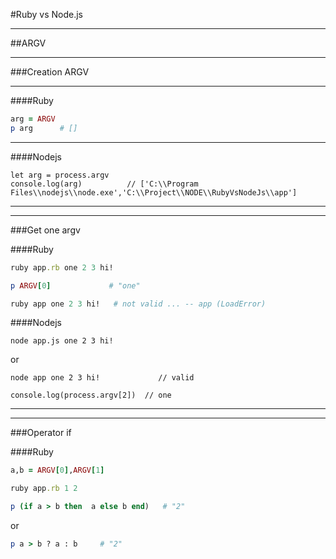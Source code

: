﻿#Ruby vs Node.js
____

##ARGV
____

###Creation ARGV
___

####Ruby

```ruby
arg = ARGV
p arg      # []
```
____

####Nodejs

```node                        
let arg = process.argv
console.log(arg)          // ['C:\\Program Files\\nodejs\\node.exe','C:\\Project\\NODE\\RubyVsNodeJs\\app']
```
____
____

###Get one argv

####Ruby

```ruby
ruby app.rb one 2 3 hi!
```
```ruby
p ARGV[0]             # "one"
```
```ruby
ruby app one 2 3 hi!   # not valid ... -- app (LoadError)
```
####Nodejs
                                   
```node
node app.js one 2 3 hi!  
```
or

```node
node app one 2 3 hi!             // valid
```
```node
console.log(process.argv[2])  // one 
```
____
____

###Operator if

####Ruby

```ruby
a,b = ARGV[0],ARGV[1]
```
```ruby
ruby app.rb 1 2
```                                 
```ruby
p (if a > b then  a else b end)   # "2"
```
or
```ruby
p a > b ? a : b     # "2"
```























